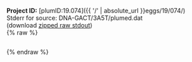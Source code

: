 **Project ID:** [plumID:19.074]({{ '/' | absolute_url }}eggs/19/074/)  
Stderr for source:  DNA-GACT/3A5T/plumed.dat   
(download [zipped raw stdout](plumed.dat.plumed_master.stdout.txt.zip))  
{% raw %}
<pre>
</pre>
{% endraw %}

